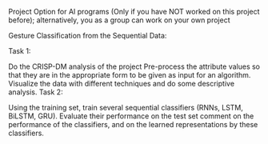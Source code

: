 Project Option for AI programs (Only if you have NOT worked on this project before); alternatively, you as a group can work on your own project

Gesture Classification from the Sequential Data: 

Task 1:

Do the CRISP-DM analysis of the project
Pre-process the attribute values so that they are in the appropriate form to be given as input for an algorithm.
Visualize the data with different techniques and do some descriptive analysis.
Task 2:

Using the training set, train several sequential classifiers (RNNs, LSTM, BiLSTM, GRU).
Evaluate their performance on the test set
comment on the performance of the classifiers, and on the learned representations by these classifiers. 